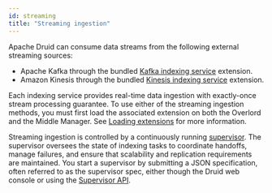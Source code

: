 ```yaml
---
id: streaming
title: "Streaming ingestion"
---
```


<!--
  ~ Licensed to the Apache Software Foundation (ASF) under one
  ~ or more contributor license agreements.  See the NOTICE file
  ~ distributed with this work for additional information
  ~ regarding copyright ownership.  The ASF licenses this file
  ~ to you under the Apache License, Version 2.0 (the
  ~ "License"); you may not use this file except in compliance
  ~ with the License.  You may obtain a copy of the License at
  ~
  ~   http://www.apache.org/licenses/LICENSE-2.0
  ~
  ~ Unless required by applicable law or agreed to in writing,
  ~ software distributed under the License is distributed on an
  ~ "AS IS" BASIS, WITHOUT WARRANTIES OR CONDITIONS OF ANY
  ~ KIND, either express or implied.  See the License for the
  ~ specific language governing permissions and limitations
  ~ under the License.
  -->

Apache Druid can consume data streams from the following external streaming sources:

* Apache Kafka through the bundled [Kafka indexing service](kafka-ingestion.md) extension.
* Amazon Kinesis through the bundled [Kinesis indexing service](kinesis-ingestion.md) extension.

Each indexing service provides real-time data ingestion with exactly-once stream processing guarantee.
To use either of the streaming ingestion methods, you must first load the associated extension on both the Overlord and the Middle Manager. See [Loading extensions](../configuration/extensions.md#loading-extensions) for more information.

Streaming ingestion is controlled by a continuously running [supervisor](supervisor.md).
The supervisor oversees the state of indexing tasks to coordinate handoffs, manage failures, and ensure that scalability and replication requirements are maintained.
You start a supervisor by submitting a JSON specification, often referred to as the supervisor spec, either though the Druid web console or using the [Supervisor API](../api-reference/supervisor-api.md).